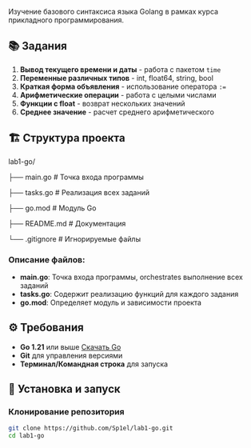 Изучение базового синтаксиса языка Golang в рамках курса прикладного программирования.

## 📚 Задания

1. **Вывод текущего времени и даты** - работа с пакетом `time`
2. **Переменные различных типов** - int, float64, string, bool
3. **Краткая форма объявления** - использование оператора `:=`
4. **Арифметические операции** - работа с целыми числами
5. **Функции с float** - возврат нескольких значений
6. **Среднее значение** - расчет среднего арифметического

## 🏗️ Структура проекта

lab1-go/

├── main.go # Точка входа программы

├── tasks.go # Реализация всех заданий

├── go.mod # Модуль Go

├── README.md # Документация

└── .gitignore # Игнорируемые файлы

### Описание файлов:
- **main.go**: Точка входа программы, orchestrates выполнение всех заданий
- **tasks.go**: Содержит реализацию функций для каждого задания
- **go.mod**: Определяет модуль и зависимости проекта

## ⚙️ Требования

- **Go 1.21** или выше [Скачать Go](https://golang.org/dl/)
- **Git** для управления версиями
- **Терминал/Командная строка** для запуска

## 🚀 Установка и запуск

### Клонирование репозитория
```bash
git clone https://github.com/Sp1el/lab1-go.git
cd lab1-go


